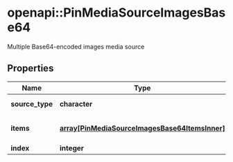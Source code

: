 # openapi::PinMediaSourceImagesBase64

Multiple Base64-encoded images media source

## Properties
Name | Type | Description | Notes
------------ | ------------- | ------------- | -------------
**source_type** | **character** |  | [optional] [Enum: [multiple_image_base64]] 
**items** | [**array[PinMediaSourceImagesBase64ItemsInner]**](PinMediaSourceImagesBase64_items_inner.md) | Array with image objects. | [Max. items: 5] [Min. items: 2] 
**index** | **integer** |  | [optional] [Min: 0] 


